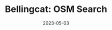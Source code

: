 ---
title: "Bellingcat: OSM Search"
description: A guided search engine for Open Street Map to assist geospatial research.
date: 2023-05-03
year: 2023
tags:
 - tag: published
   link: https://www.bellingcat.com/resources/how-tos/2023/05/08/finding-geolocation-leads-with-bellingcats-openstreetmap-search-tool/
 - tag: maps
   link: https://www.bellingcat.com/news/2020/12/04/what-restaurants-and-maps-can-tell-us-about-billions-of-dollars-of-covid-19-relief-funds/
 - tag: conference talk
   link: https://www.youtube.com/watch?v=VjbZo2NQgmc
externalURL: https://osm-search.bellingcat.com/
---